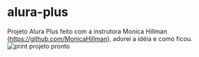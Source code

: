# alura-plus

Projeto Alura Plus feito com a instrutora Monica Hillman (https://github.com/MonicaHillman), adorei a idéia e como ficou. 
![print projeto pronto]([http://url/to/img.png](https://prnt.sc/TSdfZj_8nsAQ))
